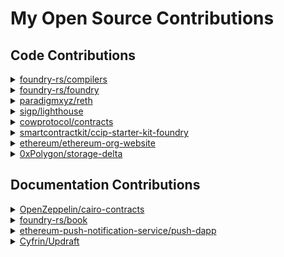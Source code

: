 # My Open Source Contributions

## Code Contributions

<details>
<summary><a href="https://github.com/foundry-rs/compilers">foundry-rs/compilers</a></summary>

- PR [#100](https://github.com/foundry-rs/compilers/pull/100)

</details>

<details>
<summary><a href="https://github.com/foundry-rs/foundry">foundry-rs/foundry</a></summary>

- PR [#7369](https://github.com/foundry-rs/foundry/pull/7369)
- PR [#7389](https://github.com/foundry-rs/foundry/pull/7389)
- PR [#7526](https://github.com/foundry-rs/foundry/pull/7526)
- PR [#7539](https://github.com/foundry-rs/foundry/pull/7539)
- PR [#7588](https://github.com/foundry-rs/foundry/pull/7588)
- PR [#7598](https://github.com/foundry-rs/foundry/pull/7598)
- PR [#7600](https://github.com/foundry-rs/foundry/pull/7600)
- PR [#7731](https://github.com/foundry-rs/foundry/pull/7731)
- PR [#7767](https://github.com/foundry-rs/foundry/pull/7767)

</details>

<details>
<summary><a href="https://github.com/paradigmxyz/reth">paradigmxyz/reth</a></summary>

- PR [#7314](https://github.com/paradigmxyz/reth/pull/7314)

</details>

<details>
<summary><a href="https://github.com/sigp/lighthouse">sigp/lighthouse</a></summary>

- PR [#5318](https://github.com/sigp/lighthouse/pull/5318)

</details>

<details>
<summary><a href="https://github.com/cowprotocol/contracts">cowprotocol/contracts</a></summary>

- PR [#154](https://github.com/cowprotocol/contracts/pull/154)
- PR [#156](https://github.com/cowprotocol/contracts/pull/156)

</details>


<details>
<summary><a href="https://github.com/smartcontractkit/ccip-starter-kit-foundry">smartcontractkit/ccip-starter-kit-foundry</a></summary>

- PR [#12](https://github.com/smartcontractkit/ccip-starter-kit-foundry/pull/12)

</details>

<details>
<summary><a href="https://github.com/ethereum/ethereum-org-website">ethereum/ethereum-org-website</a></summary>

- PR [#11908](https://github.com/ethereum/ethereum-org-website/pull/11908)

</details>

<details>
<summary><a href="https://github.com/0xPolygon/storage-delta">0xPolygon/storage-delta</a></summary>

- PR [#14](https://github.com/0xPolygon/storage-delta/pull/14)

</details>

## Documentation Contributions

<details>
<summary><a href="https://github.com/OpenZeppelin/cairo-contracts">OpenZeppelin/cairo-contracts</a></summary>

- PR [#986](https://github.com/OpenZeppelin/cairo-contracts/pull/986)

</details>

<details>
<summary><a href="https://github.com/foundry-rs/book">foundry-rs/book</a></summary>

- PR [#1128](https://github.com/foundry-rs/book/pull/1128)
- PR [#1129](https://github.com/foundry-rs/book/pull/1129)

</details>

<details>
<summary><a href="https://github.com/ethereum-push-notification-service/push-dapp">ethereum-push-notification-service/push-dapp</a></summary>

- PR [#1394](https://github.com/ethereum-push-notification-service/push-dapp/pull/1394)

</details>

<details>
<summary><a href="https://github.com/Cyfrin/Updraft">Cyfrin/Updraft</a></summary>

- PR [#55](https://github.com/Cyfrin/Updraft/pull/55)

</details>
